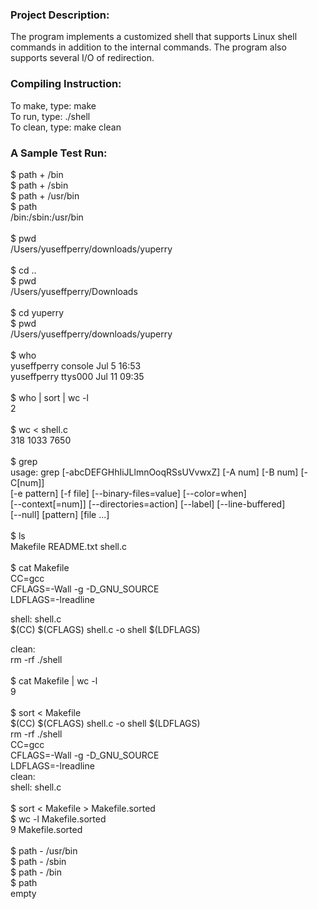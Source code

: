 ### Project Description:
The program implements a customized shell that supports Linux shell commands in addition to the internal commands. The program also supports several I/O of redirection.

### Compiling Instruction:
To make, type: make <br>
To run, type: ./shell <br>
To clean, type: make clean <br>

### A Sample Test Run:
$ path + /bin <br>
$ path + /sbin <br>
$ path + /usr/bin <br>
$ path <br>
/bin:/sbin:/usr/bin <br> <br>
$ pwd <br>
/Users/yuseffperry/downloads/yuperry <br> <br>
$ cd .. <br>
$ pwd <br>
/Users/yuseffperry/Downloads <br> <br>
$ cd yuperry <br>
$ pwd <br>
/Users/yuseffperry/downloads/yuperry <br> <br>
$ who <br>
yuseffperry console  Jul  5 16:53 <br>
yuseffperry ttys000  Jul 11 09:35 <br> <br>
$ who | sort | wc -l <br>
       2 <br> <br>
$ wc < shell.c <br>
     318    1033    7650 <br> <br>
$ grep <br>
usage: grep [-abcDEFGHhIiJLlmnOoqRSsUVvwxZ] [-A num] [-B num] [-C[num]] <br>
	[-e pattern] [-f file] [--binary-files=value] [--color=when] <br>
	[--context[=num]] [--directories=action] [--label] [--line-buffered] <br>
	[--null] [pattern] [file ...] <br> <br>
$ ls <br>
Makefile	README.txt	shell.c <br> <br>
$ cat Makefile <br>
CC=gcc <br>
CFLAGS=-Wall -g -D_GNU_SOURCE <br>
LDFLAGS=-lreadline <br>

shell: shell.c <br>
	$(CC) $(CFLAGS) shell.c -o shell $(LDFLAGS) <br>

clean: <br>
	rm -rf ./shell <br> <br>
$ cat Makefile | wc -l <br>
       9 <br> <br>
$ sort < Makefile <br>
$(CC) $(CFLAGS) shell.c -o shell $(LDFLAGS) <br>
rm -rf ./shell <br>
CC=gcc <br>
CFLAGS=-Wall -g -D_GNU_SOURCE <br>
LDFLAGS=-lreadline <br>
clean: <br>
shell: shell.c <br> <br>
$ sort < Makefile > Makefile.sorted <br>
$ wc -l Makefile.sorted <br>
       9 Makefile.sorted <br> <br>
$ path - /usr/bin <br>
$ path - /sbin <br>
$ path - /bin <br>
$ path <br>
empty
